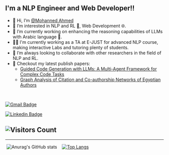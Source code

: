 ## I'm a NLP Engineer and Web Developer!!

- 👋 Hi, I’m [@Mohanned Ahmed](https://github.com/MohannedAhmed67)
- 👀 I’m interested in NLP and RL 🧠, Web Development 🌐.
- 🌱 I’m currently working on enhancing the reasoning capabilities of LLMs with Arabic language 🎼.
- 👨‍💼 I'm currently working as a TA at E-JUST for advanced NLP course, making interactive Labs and tutoring plenty of students.
- 👯 I’m always looking to collaborate with other researchers in the field of NLP and RL.
- 📰 Checkout my latest publish papers:
  * [Guided Code Generation with LLMs: A Multi-Agent Framework for Complex Code Tasks](https://arxiv.org/pdf/2501.06625)
  * [Graph Analysis of Citation and Co-authorship Networks of Egyptian Authors](https://arxiv.org/pdf/2501.04015)

<br />


[![Gmail Badge](https://img.shields.io/badge/-ahmed.heakl@ejust.edu.eg-c14438?style=flat-square&logo=Gmail&logoColor=white&link=mailto:mohanned.hafez@ejust.edu.eg)](mailto:mohanned.hafez@ejust.edu.eg)

[![Linkedin Badge](https://img.shields.io/badge/-ahmedheakl-blue?style=flat-square&logo=Linkedin&logoColor=white&link=https://www.linkedin.com/in/mohanned-ahmed/)](https://www.linkedin.com/in/mohanned-ahmed/)

![Visitors Count](https://visitor-badge.laobi.icu/badge?page_id=MohannedAhmed67)
---

---

&nbsp;![Anurag's GitHub stats](https://github-readme-stats.vercel.app/api?username=MohannedAhmed67&count_private=true&theme=cobalt)&nbsp;&nbsp;&nbsp;
[![Top Langs](https://github-readme-stats.vercel.app/api/top-langs/?username=MohannedAhmed67&exclude_repo=JupyterNotebookRepo&hide=jupyter%20notebook,pure%20basic,purebasic,less,scss&layout=compact&hide_title=true&langs_count=8)](https://github.com/anuraghazra/github-readme-stats)



<!---
MohannedAhmed67/MohannedAhmed67 is a ✨ special ✨ repository because its `README.md` (this file) appears on your GitHub profile.
You can click the Preview link to take a look at your changes.
--->
